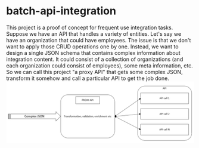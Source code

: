 # batch-api-integration
This project is a proof of concept for frequent use integration tasks. Suppose we have an API that handles a variety of entities. Let's say we have an organization that could have employees. The issue is that we don't want to apply those CRUD operations one by one. Instead, we want to design a single JSON schema that contains complex information about integration content. It could consist of a collection of organizations (and each organization could consist of employees), some meta information, etc. So we can call this project "a proxy API" that gets some complex JSON, transform it somehow and call a particular API to get the job done.
![simple schema](https://github.com/mralexsh/batch-api-integration/blob/main/blob/batch-api-integration.png?raw=true)
